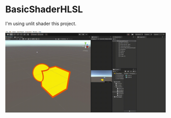 # BasicShaderHLSL

I'm using unlit shader this project.

<img src="https://raw.githubusercontent.com/sukrubeyy/BasicShaderHLSL/main/Gifs/Outline.gif"/>
